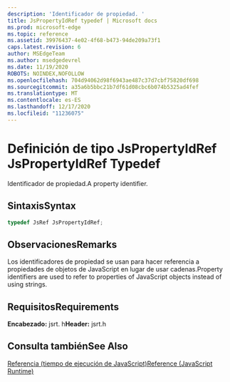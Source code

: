 ```yaml
---
description: 'Identificador de propiedad. '
title: JsPropertyIdRef typedef | Microsoft docs
ms.prod: microsoft-edge
ms.topic: reference
ms.assetid: 39976437-4e02-4f68-b473-94de209a73f1
caps.latest.revision: 6
author: MSEdgeTeam
ms.author: msedgedevrel
ms.date: 11/19/2020
ROBOTS: NOINDEX,NOFOLLOW
ms.openlocfilehash: 704d94062d98f6943ae487c37d7cbf75820df698
ms.sourcegitcommit: a35a6b5bbc21b7df61d08cbc6b074b5325ad4fef
ms.translationtype: MT
ms.contentlocale: es-ES
ms.lasthandoff: 12/17/2020
ms.locfileid: "11236075"
---
```

# <span data-ttu-id="13dde-103">Definición de tipo JsPropertyIdRef </span><span class="sxs-lookup"><span data-stu-id="13dde-103">JsPropertyIdRef Typedef</span></span>

<span data-ttu-id="13dde-104">Identificador de propiedad.</span><span class="sxs-lookup"><span data-stu-id="13dde-104">A property identifier.</span></span>  
  
## <span data-ttu-id="13dde-105">Sintaxis</span><span class="sxs-lookup"><span data-stu-id="13dde-105">Syntax</span></span>  
  
```cpp  
typedef JsRef JsPropertyIdRef;  
```  
  
## <span data-ttu-id="13dde-106">Observaciones</span><span class="sxs-lookup"><span data-stu-id="13dde-106">Remarks</span></span>  
 <span data-ttu-id="13dde-107">Los identificadores de propiedad se usan para hacer referencia a propiedades de objetos de JavaScript en lugar de usar cadenas.</span><span class="sxs-lookup"><span data-stu-id="13dde-107">Property identifiers are used to refer to properties of JavaScript objects instead of using strings.</span></span>  
  
## <span data-ttu-id="13dde-108">Requisitos</span><span class="sxs-lookup"><span data-stu-id="13dde-108">Requirements</span></span>  
 <span data-ttu-id="13dde-109">**Encabezado:** jsrt. h</span><span class="sxs-lookup"><span data-stu-id="13dde-109">**Header:** jsrt.h</span></span>  
  
## <span data-ttu-id="13dde-110">Consulta también</span><span class="sxs-lookup"><span data-stu-id="13dde-110">See Also</span></span>  
 [<span data-ttu-id="13dde-111">Referencia (tiempo de ejecución de JavaScript)</span><span class="sxs-lookup"><span data-stu-id="13dde-111">Reference (JavaScript Runtime)</span></span>](../chakra-hosting/reference-javascript-runtime.md)
